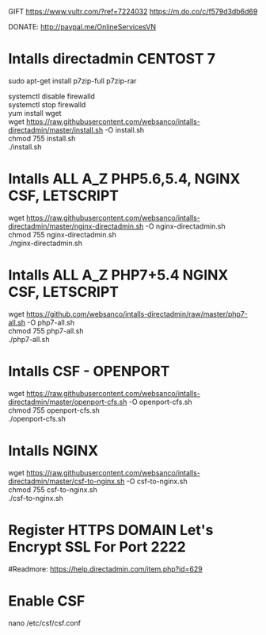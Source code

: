 
GIFT
https://www.vultr.com/?ref=7224032
https://m.do.co/c/f579d3db6d69

DONATE: http://paypal.me/OnlineServicesVN


# Intalls directadmin CENTOST 7

sudo apt-get install p7zip-full p7zip-rar


systemctl disable firewalld  
systemctl stop firewalld  
yum install wget  
wget https://raw.githubusercontent.com/websanco/intalls-directadmin/master/install.sh -O install.sh  
chmod 755 install.sh  
./install.sh  

# Intalls  ALL A_Z  PHP5.6,5.4, NGINX CSF, LETSCRIPT
wget https://raw.githubusercontent.com/websanco/intalls-directadmin/master/nginx-directadmin.sh -O nginx-directadmin.sh    
chmod 755 nginx-directadmin.sh   
./nginx-directadmin.sh    



# Intalls  ALL A_Z  PHP7+5.4 NGINX CSF, LETSCRIPT
wget https://github.com/websanco/intalls-directadmin/raw/master/php7-all.sh -O php7-all.sh   
chmod 755 php7-all.sh  
./php7-all.sh  


# Intalls CSF - OPENPORT  
wget https://raw.githubusercontent.com/websanco/intalls-directadmin/master/openport-cfs.sh -O openport-cfs.sh  
chmod 755 openport-cfs.sh  
./openport-cfs.sh  

# Intalls NGINX
wget https://raw.githubusercontent.com/websanco/intalls-directadmin/master/csf-to-nginx.sh -O csf-to-nginx.sh  
chmod 755 csf-to-nginx.sh  
./csf-to-nginx.sh

# Register HTTPS DOMAIN Let's Encrypt SSL For Port 2222
#Readmore: https://help.directadmin.com/item.php?id=629

# Enable CSF
nano /etc/csf/csf.conf



